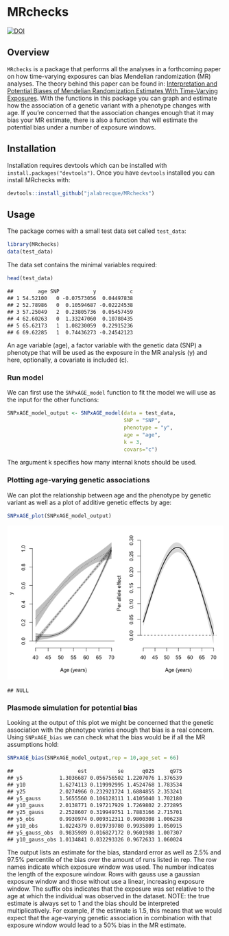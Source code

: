 
# MRchecks

[![DOI](https://zenodo.org/badge/305339879.svg)](https://zenodo.org/badge/latestdoi/305339879)


## Overview

`MRchecks` is a package that performs all the analyses in a forthcoming
paper on how time-varying exposures can bias Mendelian randomization
(MR) analyses. The theory behind this paper can be found in:
[Interpretation and Potential Biases of Mendelian Randomization
Estimates With Time-Varying
Exposures](https://pubmed.ncbi.nlm.nih.gov/30239571/). With the
functions in this package you can graph and estimate how the association
of a genetic variant with a phenotype changes with age. If you’re
concerned that the association changes enough that it may bias your MR
estimate, there is also a function that will estimate the potential bias
under a number of exposure windows.

## Installation

Installation requires devtools which can be installed with
`install.packages("devtools")`. Once you have `devtools` installed you
can install MRchecks with:

``` r
devtools::install_github("jalabrecque/MRchecks")
```

## Usage

The package comes with a small test data set called `test_data`:

``` r
library(MRchecks)
data(test_data)
```

The data set contains the minimal variables required:

``` r
head(test_data)
```

    ##        age SNP           y           c
    ## 1 54.52100   0 -0.07573056  0.04497838
    ## 2 52.78986   0  0.10594687 -0.02224538
    ## 3 57.25049   2  0.23805736  0.05457459
    ## 4 62.60263   0  1.33247060  0.10780435
    ## 5 65.62173   1  1.08230059  0.22915236
    ## 6 69.62285   1  0.74436273 -0.24542123

An age variable (age), a factor variable with the genetic data (SNP) a
phenotype that will be used as the exposure in the MR analysis (y) and
here, optionally, a covariate is included (c).

### Run model

We can first use the `SNPxAGE_model` function to fit the model we will
use as the input for the other functions:

``` r
SNPxAGE_model_output <- SNPxAGE_model(data = test_data,
                                      SNP = "SNP",
                                      phenotype = "y",
                                      age = "age",
                                      k = 3,
                                      covars="c")
```

The argument k specifies how many internal knots should be used.

### Plotting age-varying genetic associations

We can plot the relationship between age and the phenotype by genetic
variant as well as a plot of additive genetic effects by age:

``` r
SNPxAGE_plot(SNPxAGE_model_output)
```

![](README_files/figure-gfm/unnamed-chunk-4-1.png)<!-- -->

    ## NULL

### Plasmode simulation for potential bias

Looking at the output of this plot we might be concerned that the
genetic association with the phenotype varies enough that bias is a real
concern. Using `SNPxAGE_bias` we can check what the bias would be if all
the MR assumptions hold:

``` r
SNPxAGE_bias(SNPxAGE_model_output,rep = 10,age_set = 66)
```

    ##                     est          se      q025     q975
    ## y5            1.3036687 0.056756502 1.2207076 1.376539
    ## y10           1.6274113 0.119992995 1.4524768 1.783534
    ## y25           2.0274966 0.232921724 1.6884855 2.353241
    ## y5_gauss      1.5655560 0.106128111 1.4105040 1.702180
    ## y10_gauss     2.0138771 0.197217929 1.7269802 2.272895
    ## y25_gauss     2.2528607 0.319949751 1.7883166 2.715701
    ## y5_obs        0.9930974 0.009312311 0.9800308 1.006238
    ## y10_obs       1.0224379 0.019739780 0.9935809 1.050915
    ## y5_gauss_obs  0.9835989 0.016827172 0.9601988 1.007307
    ## y10_gauss_obs 1.0134841 0.032293326 0.9672633 1.060024

The output lists an estimate for the bias, standard error as well as
2.5% and 97.5% percentile of the bias over the amount of runs listed in
rep. The row names indicate which exposure window was used. The number
indicates the length of the exposure window. Rows with gauss use a
gaussian exposure window and those without use a linear, increasing
exposure window. The suffix obs indicates that the exposure was set
relative to the age at which the individual was observed in the dataset.
NOTE: the true estimate is always set to 1 and the bias should be
interpreted multiplicatively. For example, if the estimate is 1.5, this
means that we would expect that the age-varying genetic association in
combination with that exposure window would lead to a 50% bias in the MR
estimate.
